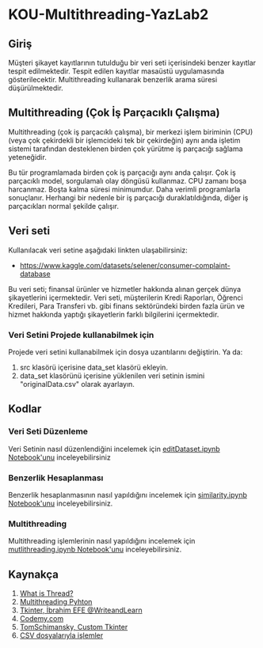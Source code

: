 # KOU-Multithreading-YazLab2

## Giriş

Müşteri şikayet kayıtlarının tutulduğu bir veri seti içerisindeki benzer kayıtlar tespit edilmektedir. Tespit edilen kayıtlar masaüstü uygulamasında gösterilecektir. Multithreading kullanarak benzerlik arama süresi düşürülmektedir.

## Multithreading (Çok İş Parçacıklı Çalışma)

Multithreading (çok iş parçacıklı çalışma), bir merkezi işlem biriminin (CPU) (veya çok çekirdekli bir işlemcideki tek bir çekirdeğin) aynı anda işletim sistemi tarafından desteklenen birden çok yürütme iş parçacığı sağlama yeteneğidir.

Bu tür programlamada birden çok iş parçacığı aynı anda çalışır. Çok iş parçacıklı model, sorgulamalı olay döngüsü kullanmaz. CPU zamanı boşa harcanmaz. Boşta kalma süresi minimumdur. Daha verimli programlarla sonuçlanır. Herhangi bir nedenle bir iş parçacığı duraklatıldığında, diğer iş parçacıkları normal şekilde çalışır.

## Veri seti

Kullanılacak veri setine aşağıdaki linkten ulaşabilirsiniz:

* https://www.kaggle.com/datasets/selener/consumer-complaint-database

Bu veri seti; finansal ürünler ve hizmetler hakkında alınan gerçek dünya şikayetlerini içermektedir. Veri seti, müşterilerin Kredi Raporları, Öğrenci Kredileri, Para Transferi vb. gibi finans sektöründeki birden fazla ürün ve hizmet hakkında yaptığı şikayetlerin farklı bilgilerini içermektedir.

### Veri Setini Projede kullanabilmek için

Projede veri setini kullanabilmek için dosya uzantılarını değiştirin. Ya da:
1. src klasörü içerisine data_set klasörü ekleyin.
2. data_set klasörünü içerisine yüklenilen veri setinin ismini "originalData.csv" olarak ayarlayın.

## Kodlar

### Veri Seti Düzenleme

Veri Setinin nasıl düzenlendiğini incelemek için  [editDataset.ipynb Notebook'unu](https://github.com/zeynepaslierhan/KOU-Multithreading-YazLab2/blob/main/notebooks/editDataset.ipynb) inceleyebilirsiniz

### Benzerlik Hesaplanması

Benzerlik hesaplanmasının nasıl yapıldığını incelemek için  [similarity.ipynb Notebook'unu](https://github.com/zeynepaslierhan/KOU-Multithreading-YazLab2/blob/main/notebooks/similarity.ipynb) inceleyebilirsiniz.

### Multithreading 

Multithreading işlemlerinin nasıl yapıldığını incelemek için  [mutlithreading.ipynb Notebook'unu](https://github.com/zeynepaslierhan/KOU-Multithreading-YazLab2/blob/main/notebooks/mutlithreading.ipynb) inceleyebilirsiniz.


## Kaynakça

1. [What is Thread?](https://www.tutorialspoint.com/operating_system/os_multi_threading.htm)
2. [Multithreading Pyhton](https://www.geeksforgeeks.org/multithreading-python-set-1/)
3. [Tkinter, İbrahim EFE @WriteandLearn](https://www.youtube.com/playlist?list=PLSmHiN0iazy_qX_6Tmecj4tTOefqh2-m2)
4. [Codemy.com](https://www.youtube.com/playlist?list=PLCC34OHNcOtoC6GglhF3ncJ5rLwQrLGnV)
5. [TomSchimansky, Custom Tkinter](https://github.com/TomSchimansky/CustomTkinter)
6. [CSV dosyalarıyla işlemler](https://www.analyticsvidhya.com/blog/2021/08/python-tutorial-working-with-csv-file-for-data-science/)

